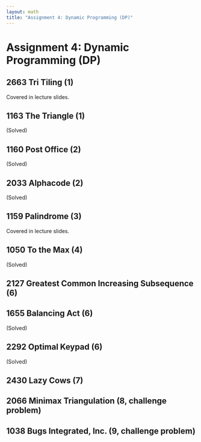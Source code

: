 ```yaml
---
layout: math
title: "Assignment 4: Dynamic Programming (DP)"
---
```


# Assignment 4: Dynamic Programming (DP)

## 2663 Tri Tiling (1) 

Covered in lecture slides.

## 1163 The Triangle (1) 

(Solved)

## 1160 Post Office (2) 

(Solved)

## 2033 Alphacode (2) 

(Solved)

## 1159 Palindrome (3) 

Covered in lecture slides.

## 1050 To the Max (4) 

(Solved)

## 2127 Greatest Common Increasing Subsequence (6) 

## 1655 Balancing Act (6) 

(Solved)

## 2292 Optimal Keypad (6) 

(Solved)

## 2430 Lazy Cows (7) 

## 2066 Minimax Triangulation (8, challenge problem) 

## 1038 Bugs Integrated, Inc. (9, challenge problem) 